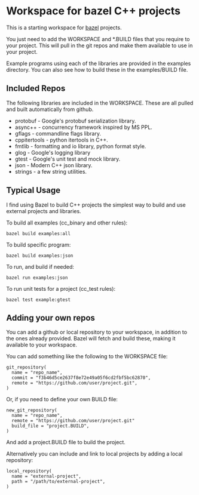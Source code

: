 # Workspace for bazel C++ projects

This is a starting workspace for [bazel](http://bazel.io) projects.

You just need to add the WORKSPACE and *.BUILD files that you require
to your project. This will pull in the git repos and make them
available to use in your project.

Example programs using each of the libraries are provided in the
examples directory. You can also see how to build these in the
examples/BUILD file.

## Included Repos

The following libraries are included in the WORKSPACE. These are all
pulled and built automatically from github.

- protobuf - Google's protobuf serialization library.
- async++ - concurrency framework inspired by MS PPL.
- gflags - commandline flags library.
- cppitertools - python itertools in C++.
- fmtlib - formatting and io library, python format style.
- glog - Google's logging library
- gtest - Google's unit test and mock library.
- json - Modern C++ json library.
- strings - a few string utilities.

## Typical Usage

I find using Bazel to build C++ projects the simplest way to build and
use external projects and libraries.

To build all examples (cc_binary and other rules):

    bazel build examples:all

To build specific program:

    bazel build examples:json
    
To run, and build if needed:

    bazel run examples:json
    
To run unit tests for a project (cc_test rules):

    bazel test example:gtest

## Adding your own repos

You can add a github or local repository to your workspace, in
addition to the ones already provided. Bazel will fetch and build
these, making it available to your workspace.

You can add something like the following to the WORKSPACE file:

    git_repository(
      name = "repo_name",
      commit = "f3b46d5ce2637f8e72e49a05f6cd2fbf5bc62870",
      remote = "https://github.com/user/project.git",
    )

Or, if you need to define your own BUILD file:

    new_git_repository(
      name = "repo_name",
      remote = "https://github.com/user/project.git"
      build_file = "project.BUILD",
    )
    
And add a project.BUILD file to build the project.

Alternatively you can include and link to local projects by adding a
local repository:

    local_repository(
      name = "external-project",
      path = "/path/to/external-project",
    )
